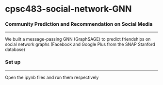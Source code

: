 # cpsc483-social-network-GNN

### Community Prediction and Recommendation on Social Media
***
We built a message-passing GNN (GraphSAGE) to predict friendships on social network graphs (Facebook and Google Plus from the SNAP Stanford database)

### Set up
***
Open the ipynb files and run them respectively

